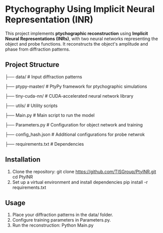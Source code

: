 # Ptychography Using Implicit Neural Representation (INR)

This project implements **ptychographic reconstruction** using **Implicit Neural Representations (INRs)**, with two neural networks representing the object and probe functions. It reconstructs the object's amplitude and phase from diffraction patterns.

## **Project Structure**

├── data/ # Input diffraction patterns

├── ptypy-master/ # PtyPy framework for ptychographic simulations

├── tiny-cuda-nn/ # CUDA-accelerated neural network library

├── utils/ # Utility scripts

├── Main.py # Main script to run the model

├── Parameters.py # Configuration for object network and training

├── config_hash.json # Additional configurations for probe netwrok

├── requirements.txt # Dependencies

## **Installation**
1. Clone the repository:
   git clone https://github.com/TISGroup/PtyINR.git
   cd PtyINR
2. Set up a virtual environment and install dependencies
   pip install -r requirements.txt

## **Usage**
1. Place your diffraction patterns in the data/ folder.
2. Configure training parameters in Parameters.py.
3. Run the reconstruction:   Python Main.py

